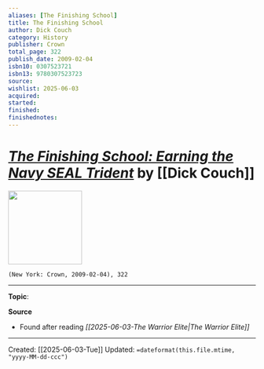 ```yaml
---
aliases: [The Finishing School]
title: The Finishing School
author: Dick Couch
category: History
publisher: Crown
total_page: 322
publish_date: 2009-02-04
isbn10: 0307523721
isbn13: 9780307523723
source: 
wishlist: 2025-06-03
acquired: 
started: 
finished: 
finishednotes: 
---
```

# *[The Finishing School: Earning the Navy SEAL Trident]()* by [[Dick Couch]]

<img src="http://books.google.com/books/content?id=4MnnWmawq4cC&printsec=frontcover&img=1&zoom=1&edge=curl&source=gbs_api" width=150>

`(New York: Crown, 2009-02-04), 322`



--- 
**Topic**: 

**Source**
- Found after reading *[[2025-06-03-The Warrior Elite|The Warrior Elite]]*
 ---
Created: [[2025-06-03-Tue]]
Updated: `=dateformat(this.file.mtime, "yyyy-MM-dd-ccc")`